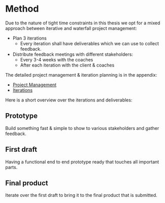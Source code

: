# Method

Due to the nature of tight time constraints in this thesis we opt for a mixed approach between iterative and waterfall project management:

- Plan 3 iterations
  - Every iteration shall have deliverables which we can use to collect feedback.
- Distribute feedback meetings with different stakeholders:
  - Every 3-4 weeks with the coaches
  - After each iteration with the client & coaches

The detailed project management & iteration planning is in the appendix:

- [Project Management](/02-appendices/B-projectmanagement/)
- [Iterations](/02-appendices/C-iterations/)

Here is a short overview over the iterations and deliverables:

## Prototype

Build something fast & simple to show to various stakeholders and gather feedback.

## First draft

Having a functional end to end prototype ready that touches all important parts.

## Final product

Iterate over the first draft to bring it to the final product that is submitted.
